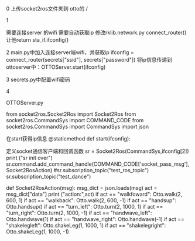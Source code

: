 

0
上传socket2ros文件夹到 otto的 /

1

需要连接server 的wifi  需要自动获取ip
修改rklib.network.py
connect_router() 
让他return sta_if.ifconfig()

2
main.py中加入连接server端wifi，并获取ip
ifconfig = connect_router(secrets["ssid"], secrets["password"]) 
将ip信息传递到ottoserver中：OTTOServer.start(ifconfig)


3
secrets.py中配置wifi密码

4 

OTTOServer.py

from socket2ros.Socket2Ros import Socket2Ros
from socket2ros.CommandSys import COMMAND_CODE
from socket2ros.CommandSys import CommandSys
import json

在start获得ip信息
@staticmethod
    def start(ifconfig):


定义socket通信客户端和回调函数
        sr = Socket2Ros(CommandSys,ifconfig[2])
        print ("sr init over")
        sr.command.add_command_handle(COMMAND_CODE['socket_pass_msg'],Socket2RosAction)
        #sr.subscription_topic("test_ros_topic")
        sr.subscription_topic("test_dance")


def Socket2RosAction(msg):
    msg_dict = json.loads(msg)
    act = msg_dict["data"]
    print ("action:",act)
    if act == "walkfoward":
        Otto.walk(2, 600, 1)
    if act == "walkback":
        Otto.walk(2, 600, -1)
    if act == "handsup":
        Otto.handsup()
    if act == "turn_left":
        Otto.turn(2, 1000, 1)
    if act == "turn_right":
        Otto.turn(2, 1000, -1)
    if act == "handwave_left":
        Otto.handwave(1)
    if act == "handwave_right":
        Otto.handwave(-1)
    if act == "shakelegleft":
        Otto.shakeLeg(1, 1000, 1)
    if act == "shakelegright":
        Otto.shakeLeg(1, 1000, -1)
    

